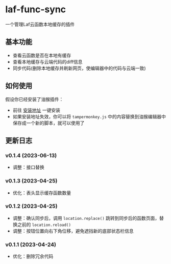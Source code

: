 # laf-func-sync
一个管理Laf云函数本地缓存的插件

## 基本功能
- 查看云函数是否在本地有缓存
- 查看本地缓存与云端代码的diff信息
- 同步代码(删除本地缓存并刷新网页，使编辑器中的代码与云端一致)

## 如何使用
假设你已经安装了油猴插件：
- 前往 [安装地址](https://greasyfork.org/zh-CN/scripts/464939-laf-func-sync) 一键安装
- 如果安装地址失效，你可以将 `tampermonkey.js` 中的内容替换到油猴编辑器中保存成一个新的脚本，就可以使用了

## 更新日志
### v0.1.4 (2023-06-13)
- 调整：接口替换

### v0.1.3 (2023-04-25)
- 优化：表头显示缓存函数数量

### v0.1.2 (2023-04-25)
- 调整：确认同步后，调用 `location.replace()` 跳转到同步后的函数页面，替换之前的 `location.reload()`
- 调整：按钮位置向右下角位移，避免遮挡新的底部状态栏信息

### v0.1.1 (2023-04-24)
- 优化：删除冗余代码